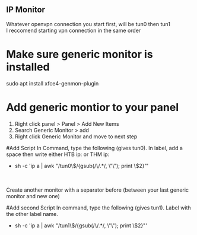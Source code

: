## IP Monitor
Whatever openvpn connection you start first, will be tun0 then tun1
<br>
I reccomend starting vpn connection in the same order



# Make sure generic monitor is installed

sudo apt install xfce4-genmon-plugin

# Add generic montior to your panel
<ol>
 <li>Right click panel > Panel > Add New Items</li>
 <li>Search Generic Monitor > add </li>
 <li>Right click Generic Monitor and move to next step </li>
</ol>

#Add Script 
In Command, type the following (gives tun0). In label, add a space then write either HTB ip: or THM ip:
<ul><li>sh -c 'ip a | awk "/tun0\$/{gsub(/\/.*/, \"\"); print \$2}"'</li></ul>
<br><br>
Create another monitor with a separator before (between your last generic monitor and new one)

#Add second Script
In command, type the following (gives tun1). Label with the other label name.
<ul><li>sh -c 'ip a | awk "/tun1\$/{gsub(/\/.*/, \"\"); print \$2}"'</li></ul>
